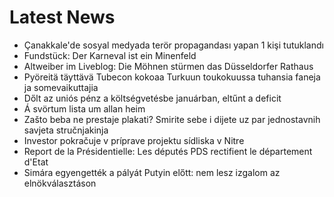 # Latest News
-  Çanakkale'de sosyal medyada terör propagandası yapan 1 kişi tutuklandı
-  Fundstück: Der Karneval ist ein Minenfeld
-  Altweiber im Liveblog: Die Möhnen stürmen das Düsseldorfer Rathaus
-  Pyöreitä täyttävä Tubecon kokoaa Turkuun toukokuussa tuhansia faneja ja somevaikuttajia
-  Dőlt az uniós pénz a költségvetésbe januárban, eltűnt a deficit
-  Á svörtum lista um allan heim
-  Zašto beba ne prestaje plakati? Smirite sebe i dijete uz par jednostavnih savjeta stručnjakinja
-  Investor pokračuje v príprave projektu sídliska v Nitre
-  Report de la Présidentielle: Les députés PDS rectifient le département d'Etat
-  Simára egyengették a pályát Putyin előtt: nem lesz izgalom az elnökválasztáson

